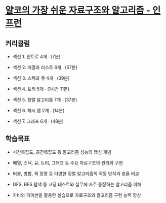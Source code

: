 # [얄코의 가장 쉬운 자료구조와 알고리즘 - 인프런](https://www.inflearn.com/course/%EC%96%84%EC%BD%94%EC%9D%98-%EA%B0%80%EC%9E%A5-%EC%89%AC%EC%9A%B4-%EC%9E%90%EB%A3%8C%EA%B5%AC%EC%A1%B0%EC%99%80-%EC%95%8C%EA%B3%A0%EB%A6%AC%EC%A6%98)

## 커리큘럼

- 섹션 1. 인트로 4개 ∙ (7분)

- 섹션 2. 배열과 리스트 6개 ∙ (57분)

- 섹션 3. 스택과 큐 4개 ∙ (39분)

- 섹션 4. 트리 5개 ∙ (1시간 11분)

- 섹션 5. 정렬 알고리즘 7개 ∙ (37분)

- 섹션 6. 해시 맵 2개 ∙ (14분)

- 섹션 7. 그래프 6개 ∙ (48분)

## 학습목표

- 시간복잡도, 공간복잡도 등 알고리즘 성능의 핵심 개념

- 배열, 스택, 큐, 트리, 그래프 등 주요 자료구조의 원리와 구현

- 버블, 병합, 퀵 정렬 등 다양한 정렬 알고리즘의 작동 방식과 효율 비교

- DFS, BFS 탐색 등 코딩 테스트와 실무에 자주 등장하는 알고리즘 이해

- 자바와 파이썬을 활용한 실습으로 자료구조와 알고리즘 구현 능력 향상
